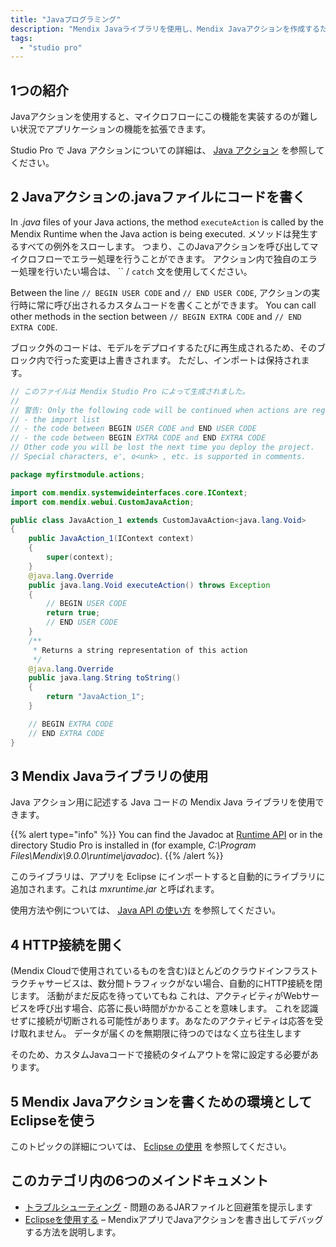```yaml
---
title: "Javaプログラミング"
description: "Mendix Javaライブラリを使用し、Mendix Javaアクションを作成するための環境としてEclipseを使用する方法を説明します。"
tags:
  - "studio pro"
---
```


## 1つの紹介

Javaアクションを使用すると、マイクロフローにこの機能を実装するのが難しい状況でアプリケーションの機能を拡張できます。

Studio Pro で Java アクションについての詳細は、 [Java アクション](java-actions) を参照してください。

## 2 Javaアクションの.javaファイルにコードを書く

In *.java* files of your Java actions, the method `executeAction` is called by the Mendix Runtime when the Java action is being executed. メソッドは発生するすべての例外をスローします。 つまり、このJavaアクションを呼び出してマイクロフローでエラー処理を行うことができます。 アクション内で独自のエラー処理を行いたい場合は、 `` / `catch` 文を使用してください。

Between the line `// BEGIN USER CODE` and `// END USER CODE`, アクションの実行時に常に呼び出されるカスタムコードを書くことができます。 You can call other methods in the section between `// BEGIN EXTRA CODE` and `// END EXTRA CODE`.

ブロック外のコードは、モデルをデプロイするたびに再生成されるため、そのブロック内で行った変更は上書きされます。 ただし、インポートは保持されます。

```java
// このファイルは Mendix Studio Pro によって生成されました。
//
// 警告: Only the following code will be continued when actions are regenerated:
// - the import list
// - the code between BEGIN USER CODE and END USER CODE
// - the code between BEGIN EXTRA CODE and END EXTRA CODE
// Other code you will be lost the next time you deploy the project.
// Special characters, e', o<unk> , etc. is supported in comments.

package myfirstmodule.actions;

import com.mendix.systemwideinterfaces.core.IContext;
import com.mendix.webui.CustomJavaAction;

public class JavaAction_1 extends CustomJavaAction<java.lang.Void>
{
    public JavaAction_1(IContext context)
    {
        super(context);
    }
    @java.lang.Override
    public java.lang.Void executeAction() throws Exception
    {
        // BEGIN USER CODE
        return true;
        // END USER CODE
    }
    /**
     * Returns a string representation of this action
     */
    @java.lang.Override
    public java.lang.String toString()
    {
        return "JavaAction_1";
    }

    // BEGIN EXTRA CODE
    // END EXTRA CODE
}
```

## 3 Mendix Javaライブラリの使用

Java アクション用に記述する Java コードの Mendix Java ライブラリを使用できます。

{{% alert type="info" %}}
You can find the Javadoc at [Runtime API](/apidocs-mxsdk/apidocs/runtime-api) or in the directory Studio Pro is installed in (for example, *C:\Program Files\Mendix\9.0.0\runtime\javadoc*).
{{% /alert %}}

このライブラリは、アプリを Eclipse にインポートすると自動的にライブラリに追加されます。これは *mxruntime.jar* と呼ばれます。

使用方法や例については、 [Java API の使い方](/howto/logic-business-rules/java-api-tutorial) を参照してください。

## 4 HTTP接続を開く

(Mendix Cloudで使用されているものを含む)ほとんどのクラウドインフラストラクチャサービスは、数分間トラフィックがない場合、自動的にHTTP接続を閉じます。 活動がまだ反応を待っていてもね これは、アクティビティがWebサービスを呼び出す場合、応答に長い時間がかかることを意味します。 これを認識せずに接続が切断される可能性があります。あなたのアクティビティは応答を受け取れません。 データが届くのを無期限に待つのではなく立ち往生します

そのため、カスタムJavaコードで接続のタイムアウトを常に設定する必要があります。

## 5 Mendix Javaアクションを書くための環境としてEclipseを使う

このトピックの詳細については、 [Eclipse の使用](using-eclipse) を参照してください。

## このカテゴリ内の6つのメインドキュメント

* [トラブルシューティング](troubleshooting) - 問題のあるJARファイルと回避策を提示します
* [Eclipseを使用する](using-eclipse) – MendixアプリでJavaアクションを書き出してデバッグする方法を説明します。
